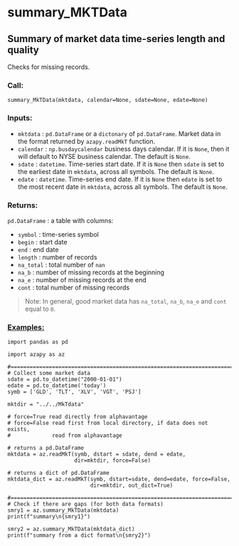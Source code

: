 # summary_MKTData

## Summary of market data time-series length and quality
Checks for missing records.

### Call:
```
summary_MkTData(mktdata, calendar=None, sdate=None, edate=None)
```

### Inputs:
* `mktdata` : `pd.DataFrame` or a `dictonary` of `pd.DataFrame`.
Market data in the format returned by `azapy.readMkT` function.
* `calendar` : `np.busdaycalendar`
business days calendar. If it is  `None`, then it will
default to NYSE business calendar. The default is `None`.
* `sdate` : `datetime`.
Time-series start date. If it is `None` then `sdate` is set to the
earliest date in `mktdata`, across all symbols.
The default is `None`.
* `edate` : `datetime`.
Time-series end date. If it is `None` then `edate` is set to the most
recent date in `mktdata`, across all symbols.
The default is `None`.

### Returns:
`pd.DataFrame` : a table with columns:
  - `symbol` : time-series symbol
  - `begin` : start date
  - `end` : end date
  - `length` : number of records
  - `na_total` : total number of `nan`
  - `na_b` : number of missing records at the beginning
  - `na_e` : number of missing records at the end
  - `cont` : total number of missing records

>Note: In general, good market data has `na_total`, `na_b`, `na_e` and `cont`
equal to `0`.

### [Examples:](https://github.com/Mircea-MMXXI/azapy/blob/main/scripts/util/summary_MkTData_example.py)

```
import pandas as pd

import azapy as az

#==============================================================================
# Collect some market data
sdate = pd.to_datetime("2000-01-01")
edate = pd.to_datetime('today')
symb = ['GLD', 'TLT', 'XLV', 'VGT', 'PSJ']

mktdir = "../../MkTdata"

# force=True read directly from alphavantage
# force=False read first from local directory, if data does not exists,
#             read from alphavantage

# returns a pd.DataFrame
mktdata = az.readMkT(symb, dstart = sdate, dend = edate,
                     dir=mktdir, force=False)

# returns a dict of pd.DataFrame
mktdata_dict = az.readMkT(symb, dstart=sdate, dend=edate, force=False,
                          dir=mktdir, out_dict=True)

#==============================================================================
# Check if there are gaps (for both data formats)
smry1 = az.summary_MkTData(mktdata)
print(f"summary\n{smry1}")

smry2 = az.summary_MkTData(mktdata_dict)
print(f"summary from a dict format\n{smry2}")
```
